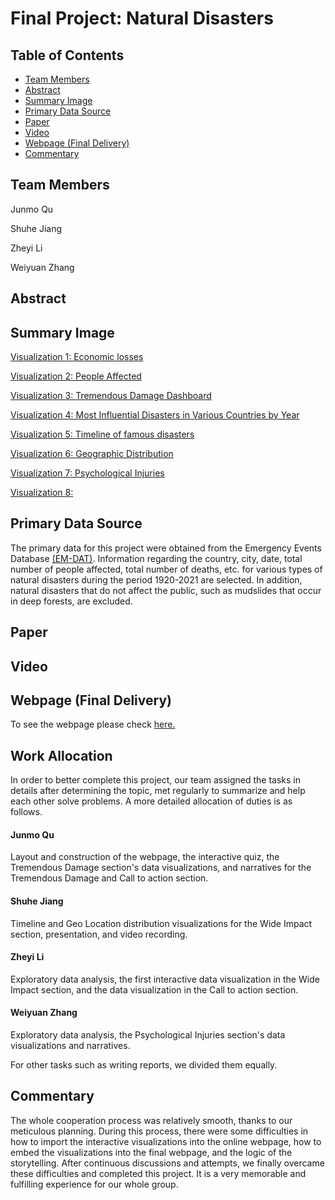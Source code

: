 # Final Project: Natural Disasters


## Table of Contents

- [Team Members](#team-members)
- [Abstract](#abstract)
- [Summary Image](#summary-image)
- [Primary Data Source](#primary-data-source)
- [Paper](#paper)
- [Video](#video)
- [Webpage (Final Delivery)](#webpage-final-delivery)
- [Commentary](#commentary)

## Team Members
Junmo Qu 

Shuhe Jiang

Zheyi Li

Weiyuan Zhang

## Abstract


## Summary Image

[Visualization 1: Economic losses](https://public.flourish.studio/visualisation/11919208/)


[Visualization 2: People Affected](https://public.flourish.studio/visualisation/11919502/)

[Visualization 3: Tremendous Damage Dashboard](https://public.tableau.com/views/DV2_16695308153900/Dashboard1?:language=zh-CN&:display_count=n&:origin=viz_share_link)

[Visualization 4: Most Influential Disasters in Various Countries by Year](https://jiangshuhe.github.io/Map3/map.html)

[Visualization 5: Timeline of famous disasters](https://jiangshuhe.github.io/Map1/Timeline.html)


[Visualization 6: Geographic Distribution](https://jiangshuhe.github.io/Map2/map.html)


[Visualization 7: Psychological Injuries](/dataviz.md)

[Visualization 8: ]()


## Primary Data Source
The primary data for this project were obtained from the Emergency Events Database [(EM-DAT)](https://www.emdat.be/). Information regarding the country, city, date, total number of people affected, total number of deaths, etc. for various types of natural disasters during the period 1920-2021 are selected. In addition, natural disasters that do not affect the public, such as mudslides that occur in deep forests, are excluded.

## Paper


## Video


## Webpage (Final Delivery)
To see the webpage please check [here.](https://preview.shorthand.com/1qs94dfSZAumvWHV)

## Work Allocation
In order to better complete this project, our team assigned the tasks in details after determining the topic, met regularly to summarize and help each other solve problems. A more detailed allocation of duties is as follows.

#### Junmo Qu
Layout and construction of the webpage, the interactive quiz, the Tremendous Damage section's data visualizations, and narratives for the Tremendous Damage and Call to action section.

#### Shuhe Jiang
Timeline and Geo Location distribution visualizations for the Wide Impact section, presentation, and video recording.

#### Zheyi Li
Exploratory data analysis, the first interactive data visualization in the Wide Impact section, and the data visualization in the Call to action section.

#### Weiyuan Zhang
Exploratory data analysis, the Psychological Injuries section's data visualizations and narratives.

For other tasks such as writing reports, we divided them equally.

## Commentary
The whole cooperation process was relatively smooth, thanks to our meticulous planning. During this process, there were some difficulties in how to import the interactive visualizations into the online webpage, how to embed the visualizations into the final webpage, and the logic of the storytelling. After continuous discussions and attempts, we finally overcame these difficulties and completed this project. It is a very memorable and fulfilling experience for our whole group.
